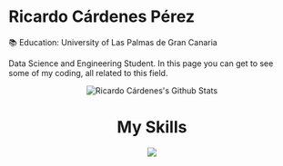 # **Ricardo Cárdenes Pérez**

:books: Education: University of Las Palmas de Gran Canaria

Data Science and Engineering Student. In this page you can get to see some of my coding, all related to this field.

<p align="center">
<img src="https://github-readme-stats.vercel.app/api?username=ricardocardn&show_icons=true&count_private=true&theme=ayu-mirage" alt="Ricardo Cárdenes's Github Stats">
</p>


<h1 align="center">My Skills</h1>
<p align="center">
<img src="https://skills.thijs.gg/icons?i=java,python,html,css,javascript,git&theme=dark"></p>
